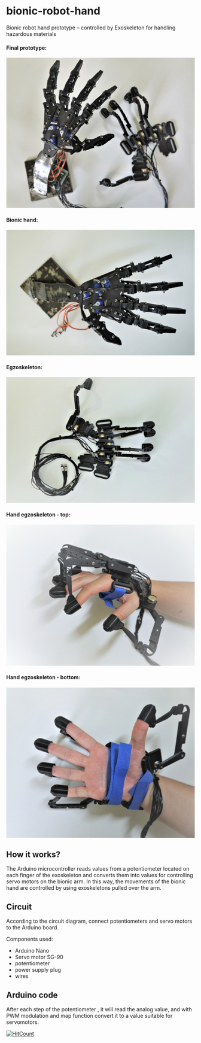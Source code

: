 # bionic-robot-hand
Bionic robot hand prototype – controlled by Exoskeleton for handling hazardous materials
#### Final prototype:
![final-prototype](https://github.com/mateax/bionic-robot-hand/blob/main/final-prototype/final-prototype.jpg)

#### Bionic hand:
![bionic-hand](https://github.com/mateax/bionic-robot-hand/blob/main/final-prototype/bionic-hand.jpg)

#### Egzoskeleton:
![egzoskeleton](https://github.com/mateax/bionic-robot-hand/blob/main/final-prototype/egzoskeleton.jpg)

#### Hand egzoskeleton - top:
![hand-exoskeleton-top](https://github.com/mateax/bionic-robot-hand/blob/main/final-prototype/hand-exoskeleton-top.jpg)

#### Hand egzoskeleton - bottom:
![hand-exoskeleton-bottom](https://github.com/mateax/bionic-robot-hand/blob/main/final-prototype/hand-exoskeleton-bottom.jpg)


## How it works?
The Arduino microcontroller reads values from a potentiometer located on each finger of the exoskeleton and converts them into values for controlling servo motors on the bionic arm. In this way, the movements of the bionic hand are controlled by using exoskeletons pulled over the arm.

## Circuit
According to the circuit diagram, connect potentiometers and servo motors to the Arduino board.

Components used: 
* Arduino Nano
* Servo motor SG-90
* potentiometer 
* power supply plug
* wires 

## Arduino code
After each step of the potentiometer , it will read the analog value, and with PWM modulation and map function convert it to a value suitable for servomotors.


  [![HitCount](https://hits.dwyl.com/mateax/bionic-robot-hand.svg?style=flat-square)](http://hits.dwyl.com/mateax/bionic-robot-hand)
  



